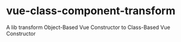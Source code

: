 # vue-class-component-transform
A lib transform Object-Based Vue Constructor to Class-Based Vue Constructor
